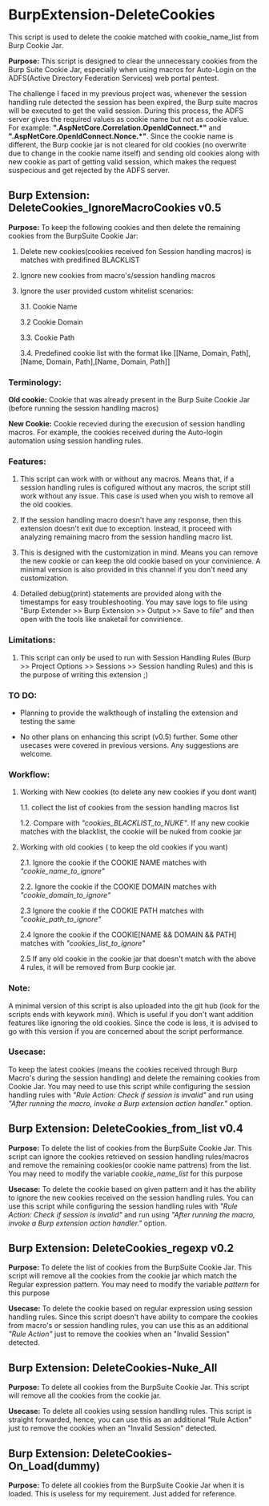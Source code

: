 # BurpExtension-DeleteCookies

This script is used to delete the cookie matched with cookie_name_list from Burp Cookie Jar.

**Purpose:** This script is designed to clear the unnecessary cookies from the Burp Suite Cookie Jar, especially when using macros for Auto-Login on the ADFS(Active Directory Federation Services) web portal pentest. 

The challenge I faced in my previous project was, whenever the session handling rule detected the session has been expired, the Burp suite macros will be executed to get the valid session. During this process, the ADFS server gives the required values as cookie name but not as cookie value. For example: **".AspNetCore.Correlation.OpenIdConnect.\*"** and **".AspNetCore.OpenIdConnect.Nonce.\*"**. Since the cookie name is different, the Burp cookie jar is not cleared for old cookies (no overwrite due to change in the cookie name itself) and sending old cookies along with new cookie as part of getting valid session, which makes the request suspecious and get rejected by the ADFS server.  



## **Burp Extension:** DeleteCookies_IgnoreMacroCookies v0.5
**Purpose:** To keep the following cookies and then delete the remaining cookies from the BurpSuite Cookie Jar: 

1. Delete new cookies(cookies received fon Session handling macros) is matches with predifined BLACKLIST

2. Ignore new cookies from macro's/session handling macros

3. Ignore the user provided custom whitelist scenarios:

   3.1. Cookie Name

   3.2  Cookie Domain

   3.3. Cookie Path

   3.4. Predefined cookie list with the format like [[Name, Domain, Path],[Name, Domain, Path],[Name, Domain, Path]]

### Terminology: 
**Old cookie:** Cookie that was already present in the Burp Suite Cookie Jar (before running the session handling macros)

**New Cookie:** Cookie recevied during the execusion of session handling macros. For example, the cookies received during the Auto-login automation using session handling rules. 


### Features: 
1. This script can work with or without any macros. Means that, if a session handling rules is cofigured without any macros, the script still work without any issue. This case is used when you wish to remove all the old cookies.

2. If the session handling macro doesn't have any response, then this extension doesn't exit due to exception. Instead, it proceed with analyzing remaining macro from the session handling macro list.

3. This is designed with the customization in mind. Means you can remove the new cookie or can keep the old cookie based on your convinience. A minimal version is also provided in this channel if you don't need any customization.

4. Detailed debug(print) statements are provided along with the timestamps for easy troubleshooting. You may save logs to file using "Burp Extender >> Burp Extension >> Output >> Save to file" and then open with the tools like snaketail for convinience. 

### Limitations: 
1. This script can only be used to run with Session Handling Rules (Burp >> Project Options >> Sessions >> Session handling Rules) and this is the purpose of writing this extension ;) 

### TO DO:
* Planning to provide the walkthough of installing the extension and testing the same 

* No other plans on enhancing this script (v0.5) further. Some other usecases were covered in previous versions. Any suggestions are welcome.

### Workflow:

1. Working with New cookies (to delete any new cookies if you dont want)

	1.1. collect the list of cookies from the session handling macros list
		
	1.2. Compare with *"cookies_BLACKLIST_to_NUKE"*. If any new cookie matches with the blacklist, the cookie will be nuked from cookie jar

2. Working with old cookies ( to keep the old cookies if you want)

	2.1. Ignore the cookie if the COOKIE NAME matches with *"cookie_name_to_ignore"* 
		
	2.2. Ignore the cookie if the COOKIE DOMAIN matches with *"cookie_domain_to_ignore"* 
		
	2.3 Ignore the cookie if the COOKIE PATH matches with *"cookie_path_to_ignore"* 
		
	2.4 Ignore the cookie if the COOKIE[NAME && DOMAIN && PATH] matches with *"cookies_list_to_ignore"* 
		
	2.5 If any old cookie in the cookie jar that doesn't match with the above 4 rules, it will be removed from Burp cookie jar.


### Note: 
A minimal version of this script is also uploaded into the git hub (look for the scripts ends with keywork *mini*). Which is useful if you don't want addition features like ignoring the old cookies. Since the code is less, it is advised to go with this version if you are concerned about the script performance.


### Usecase: 
To keep the latest cookies (means the cookies received through Burp Macro's during the session handling) and delete the remaining cookies from Cookie Jar. You may need to use this script while configuring the session handling rules with *"Rule Action: Check if session is invalid"* and run using *"After running the macro, invoke a Burp extension action handler."* option. 



## **Burp Extension:** DeleteCookies_from_list v0.4
**Purpose:** To delete the list of cookies from the BurpSuite Cookie Jar. This script can ignore the cookies retrieved on session handling rules/macros and remove the remaining cookies(or cookie name pattrens) from the list. You may need to modify the variable *cookie_name_list* for this purpose

**Usecase:** To delete the cookie based on given pattern and it has the ability to ignore the new cookies received on the session handling rules. You can use this script while configuring the session handling rules with *"Rule Action: Check if session is invalid"* and run using *"After running the macro, invoke a Burp extension action handler."* option.



## Burp Extension: DeleteCookies_regexp v0.2
**Purpose:** To delete the list of cookies from the BurpSuite Cookie Jar. This script will remove all the cookies from the cookie jar which match the Regular expression pattern. You may need to modify the variable *pattern* for this purpose

**Usecase:** To delete the cookie based on regular expression using session handling rules. Since this script doesn't have ability to compare the cookies from macro's or session handling rules, you can use this as an additional *"Rule Action"* just to remove the cookies when an "Invalid Session" detected. 



## **Burp Extension:** DeleteCookies-Nuke_All
**Purpose:** To delete all cookies from the BurpSuite Cookie Jar. This script will remove all the cookies from the cookie jar.

**Usecase:** To delete all cookies using session handling rules. This script is straight forwarded, hence, you can use this as an additional "Rule Action" just to remove the cookies when an "Invalid Session" detected. 



## **Burp Extension:** DeleteCookies-On_Load(dummy)
**Purpose:** To delete all cookies from the BurpSuite Cookie Jar when it is loaded. This is useless for my requirement. Just added for reference.


